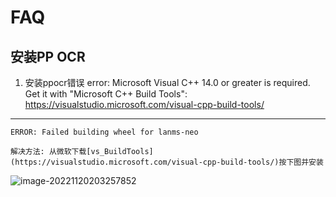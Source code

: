 # FAQ  

## 安装PP OCR

  1. 安装ppocr错误
    error: Microsoft Visual C++ 14.0 or greater is required. Get it with "Microsoft C++ Build Tools": https://visualstudio.microsoft.com/visual-cpp-build-tools/
----------------------------------------
  	ERROR: Failed building wheel for lanms-neo

  	解决方法: 从微软下载[vs_BuildTools](https://visualstudio.microsoft.com/visual-cpp-build-tools/)按下图并安装

![image-20221120203257852](C:\Users\yx\AppData\Roaming\Typora\typora-user-images\image-20221120203257852.png)

